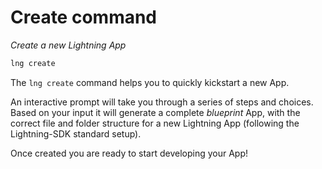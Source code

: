 # Create command

_Create a new Lightning App_

```bash
lng create
```

The `lng create` command helps you to quickly kickstart a new App.

An interactive prompt will take you through a series of steps and choices.
Based on your input it will generate a complete _blueprint_ App, with the correct file and folder structure for
a new Lightning App (following the Lightning-SDK standard setup).

Once created you are ready to start developing your App!
